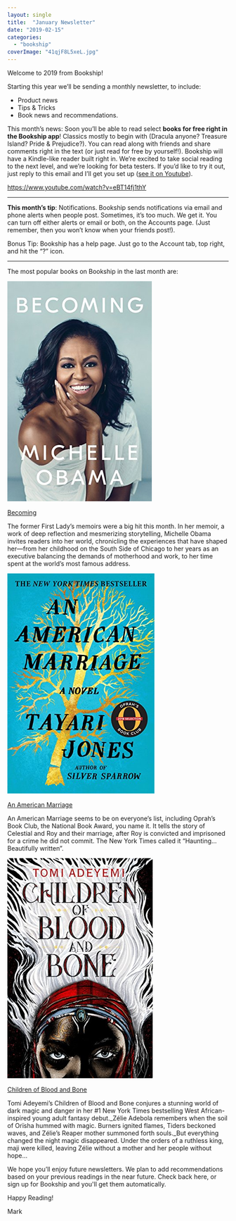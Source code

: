 ```yaml
---
layout: single
title:  "January Newsletter"
date: "2019-02-15"
categories: 
  - "bookship"
coverImage: "41qjF8L5xeL.jpg"
---
```


Welcome to 2019 from Bookship!

Starting this year we’ll be sending a monthly newsletter, to include:

- Product news
- Tips & Tricks
- Book news and recommendations.

This month’s news: Soon you’ll be able to read select **books for free right in the Bookship app**! Classics mostly to begin with (Dracula anyone? Treasure Island? Pride & Prejudice?). You can read along with friends and share comments right in the text (or just read for free by yourself!). Bookship will have a Kindle-like reader built right in. We’re excited to take social reading to the next level, and we’re looking for beta testers. If you’d like to try it out, just reply to this email and I’ll get you set up ([see it on Youtube](https://www.youtube.com/watch?v=eBT14fj1thY)).

https://www.youtube.com/watch?v=eBT14fj1thY

* * *

**This month’s tip**: Notifications. Bookship sends notifications via email and phone alerts when people post. Sometimes, it’s too much. We get it. You can turn off either alerts or email or both, on the Accounts page. (Just remember, then you won’t know when your friends post!).

Bonus Tip: Bookship has a help page. Just go to the Account tab, top right, and hit the “?” icon.

* * *

The most popular books on Bookship in the last month are:

![](/assets/images/41qjF8L5xeL.jpg)

[Becoming](https://www.thehawaiiproject.com/book/Becoming--by--Michelle-Obama--393320)

The former First Lady’s memoirs were a big hit this month. In her memoir, a work of deep reflection and mesmerizing storytelling, Michelle Obama invites readers into her world, chronicling the experiences that have shaped her—from her childhood on the South Side of Chicago to her years as an executive balancing the demands of motherhood and work, to her time spent at the world’s most famous address.

![](/assets/images/AmericanMarriage.jpg)

[An American Marriage](https://www.thehawaiiproject.com/book/An-American-Marriage-A-Novel--by--Tayari-Jones--306922)

An American Marriage seems to be on everyone’s list, including Oprah’s Book Club, the National Book Award, you name it. It tells the story of Celestial and Roy and their marriage, after Roy is convicted and imprisoned for a crime he did not commit. The New York Times called it “Haunting…Beautifully written”.

![](/assets/images/Children.jpg)

[Children of Blood and Bone](https://www.thehawaiiproject.com/book/Children-of-Blood-and-Bone--by--Tomi-Adeyemi--333950)

Tomi Adeyemi’s Children of Blood and Bone conjures a stunning world of dark magic and danger in her #1 New York Times bestselling West African-inspired young adult fantasy debut._Zélie Adebola remembers when the soil of Orïsha hummed with magic. Burners ignited flames, Tiders beckoned waves, and Zélie’s Reaper mother summoned forth souls._But everything changed the night magic disappeared. Under the orders of a ruthless king, maji were killed, leaving Zélie without a mother and her people without hope…

We hope you’ll enjoy future newsletters. We plan to add recommendations based on your previous readings in the near future. Check back here, or sign up for Bookship and you'll get them automatically.

Happy Reading!

Mark
